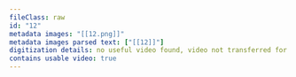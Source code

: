 ```yaml
---
fileClass: raw
id: "12"
metadata images: "[[12.png]]"
metadata images parsed text: ["[[12]]"]
digitization details: no useful video found, video not transferred for parsing
contains usable video: true
---
```


